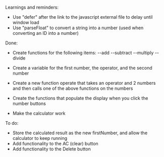 Learnings and reminders:
- Use "defer" after the link to the javascript external file to delay until window load
- Use "parseFloat" to convert a string into a number (used when converting an ID into a number)

Done:
- Create functions for the following items:
--add
--subtract
--multiply
--divide

- Create a variable for the first number, the operator, and the second number

- Create a new function operate that takes an operator and 2 numbers and then calls one of the above functions on the numbers

- Create the functions that populate the display when you click the number buttons
- Make the calculator work 


To do:

- Store the calculated result as the new firstNumber, and allow the calculator to keep running
- Add functionality to the AC (clear) button
- Add functionality to the Delete button